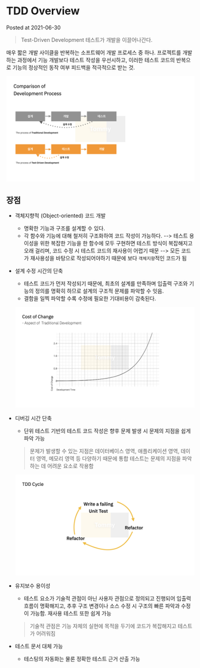 # TDD Overview

Posted at 2021-06-30

> Test-Driven Development
> 테스트가 개발을 이끌어나간다.

매우 짧은 개발 사이클을 반복하는 소프트웨어 개발 프로세스 중 하나. 프로젝트를 개발하는 과정에서 기능 개발보다 테스트 작성을 우선시하고, 이러한 테스트 코드의 반복으로 기능의 정상적인 동작 여부 피드백을 적극적으로 받는 것.

![Comparison](../images/TDD/TDD.001.jpeg)

## 장점

- 객체지향적 (Object-oriented) 코드 개발
    - 명확한 기능과 구조를 설계할 수 있다.
    - 각 함수와 기능에 대해 철저히 구조화하여 코드 작성이 가능하다.
    --> 테스트 용이성을 위한 복잡한 기능을 한 함수에 모두 구현하면 테스트 방식이 복잡해지고 오래 걸리며, 코드 수정 시 테스트 코드의 재사용이 어렵기 때문
    --> 모든 코드가 재사용성을 바탕으로 작성되어야하기 때문에 보다 `객체지향`적인 코드가 됨

- 설계 수정 시간의 단축
    - 테스트 코드가 먼저 작성되기 때문에, 최초의 설계를 만족하며 입출력 구조와 기능의 정의를 명확히 하므로 설계의 구조적 문제를 파악할 수 잇음.
    - 결함을 일찍 파악할 수록 수정에 필요한 기대비용이 감축된다.

    ![Cost](../images/TDD/TDD.002.jpeg)

- 디버깅 시간 단축
    - 단위 테스트 기반의 테스트 코드 작성은 향후 문제 발생 시 문제의 지점을 쉽게 파악 가능

    > 문제가 발생할 수 있는 지점은 데이터베이스 영역, 애플리케이션 영역, 데이터 영역, 메모리 영역 등 다양하기 때문에 통합 테스트는 문제의 지점을 파악하는 데 어려운 요소로 작용함

    ![Cycle](../images/TDD/TDD.003.jpeg)

- 유지보수 용이성
    - 테스트 요소가 기술적 관점이 아닌 사용자 관점으로 정의되고 진행되어 입출력 흐름이 명확해지고, 추후 구조 변경이나 소스 수정 시 구조의 빠른 파악과 수정이 가능함. 재사용 테스트 또한 쉽게 가능
    
    > 기술적 관점은 기능 자체의 실현에 목적을 두기에 코드가 복잡해지고 테스트가 어려워짐

- 테스트 문서 대체 가능
    - 테스팅의 자동화는 물론 정확한 테스트 근거 산출 가능


